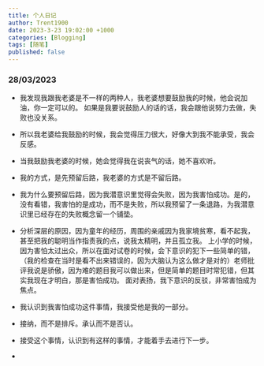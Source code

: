 ```yaml
---
title: 个人日记
author: Trent1900
date: 2023-3-23 19:02:00 +1000
categories: [Blogging]
tags: [随笔]
published: false
---
```


### 28/03/2023

- 我发现我跟我老婆是不一样的两种人，我老婆想要鼓励我的时候，他会说加油，你一定可以的。 如果是我要说鼓励人的话的话，我会跟他说努力去做，失败也没关系。
- 所以我老婆给我鼓励的时候，我会觉得压力很大，好像大到我不能承受，我会反感。
- 当我鼓励我老婆的时候，她会觉得我在说丧气的话，她不喜欢听。
- 我的方式，是先预留后路，我老婆的方式是不留后路。
- 我为什么要预留后路，因为我潜意识里觉得会失败，因为我害怕成功。是的，没有看错，我害怕的是成功，而不是失败，所以我预留了一条退路，为我潜意识里已经存在的失败概念留一个铺垫。
- 分析深层的原因，因为童年的经历，周围的亲戚因为我家境贫寒，看不起我，甚至把我的聪明当作指责我的点，说我太精明，并且孤立我。
  上小学的时候，因为害怕太过出众，所以在面对试卷的时候，会下意识的犯下一些简单的错，（我的检查在当时是看不出来错误的，因为大脑认为这么做才是对的）老师批评我说是骄傲，因为难的题目我可以做出来，但是简单的题目时常犯错，但其实我现在才明白，那是害怕成功。
  面对表扬，我下意识的反驳，非常害怕成为焦点。

- 我认识到我害怕成功这件事情，我接受他是我的一部分。
- 接纳，而不是排斥。承认而不是否认。
- 接受这个事情，认识到有这样的事情，才能着手去进行下一步。
-

####
